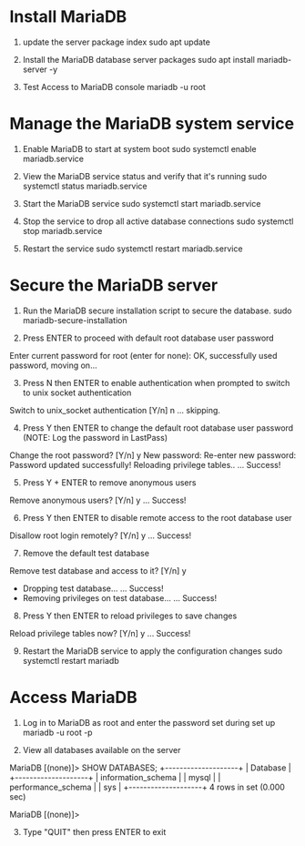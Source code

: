 # Install MariaDB
1. update the server package index
sudo apt update

2. Install the MariaDB database server packages
sudo apt install mariadb-server -y

3. Test Access to MariaDB console
mariadb -u root



# Manage the MariaDB system service 
1. Enable MariaDB to start at system boot
sudo systemctl enable mariadb.service

2. View the MariaDB service status and verify that it's running
sudo systemctl status mariadb.service

3. Start the MariaDB service
sudo systemctl start mariadb.service

4. Stop the service to drop all active database connections
sudo systemctl stop mariadb.service

5. Restart the service
sudo systemctl restart mariadb.service



# Secure the MariaDB server
1. Run the MariaDB secure installation script to secure the database.
sudo mariadb-secure-installation

2. Press ENTER to proceed with default root database user password

Enter current password for root (enter for none):
OK, successfully used password, moving on... 

3. Press N then ENTER to enable authentication when prompted to switch to unix socket authentication

Switch to unix_socket authentication [Y/n] n
 ... skipping. 
 
 4. Press Y then ENTER to change the default root database user password (NOTE: Log the password in LastPass)
 
 Change the root password? [Y/n] y
New password:
Re-enter new password:
Password updated successfully!
Reloading privilege tables..
 ... Success! 
 
 5. Press Y + ENTER to remove anonymous users

Remove anonymous users? [Y/n] y
... Success! 
 
6. Press Y then ENTER to disable remote access to the root database user

Disallow root login remotely? [Y/n] y
 ... Success! 
 
7. Remove the default test database

Remove test database and access to it? [Y/n] y
 - Dropping test database...
 ... Success!
 - Removing privileges on test database...
 ... Success!
 
8. Press Y then ENTER to reload privileges to save changes

Reload privilege tables now? [Y/n] y
 ... Success!
 
9. Restart the MariaDB service to apply the configuration changes
sudo systemctl restart mariadb



# Access MariaDB
1. Log in to MariaDB as root and enter the password set during set up 
mariadb -u root -p 

2. View all databases available on the server

MariaDB [(none)]> SHOW DATABASES;
+--------------------+
| Database           |
+--------------------+
| information_schema |
| mysql              |
| performance_schema |
| sys                |
+--------------------+
4 rows in set (0.000 sec)

MariaDB [(none)]>

3. Type "QUIT" then press ENTER to exit